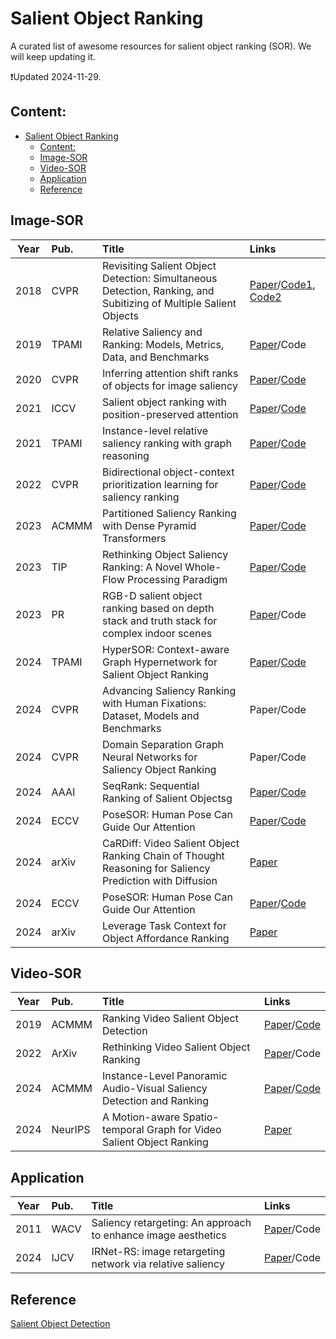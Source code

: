 # Salient Object Ranking

A curated list of awesome resources for salient object ranking (SOR). We will keep updating it.

:heavy_exclamation_mark:Updated 2024-11-29.

## Content:
- [Salient Object Ranking](#salient-object-ranking)
  - [Content:](#content)
  - [Image-SOR](#image-sor)
  - [Video-SOR](#video-sor)
  - [Application](#application)
  - [Reference](#reference)

<!-- ## Database

| **Year** | **Pub.** | **Title**                                      | **Links**                                              |
| :------: | :------: | :--------------------------------------- | :----------------------------------------------------------- |
|   x   |   x    | x | x | -->

## Image-SOR

| **Year** | **Pub.** | **Title**              | **Links**                                                    |
| :------: | :------- | :----------------------------------------------------------- | :------------------------------------------------------------ |
|   2018  | CVPR | Revisiting Salient Object Detection: Simultaneous Detection, Ranking, and Subitizing of Multiple Salient Objects | [Paper](https://openaccess.thecvf.com/content_cvpr_2018/papers/Islam_Revisiting_Salient_Object_CVPR_2018_paper.pdf)/[Code1](https://github.com/islamamirul/rsdnet), [Code2](https://github.com/MinglangQiao/pytorch-rsdnet-sor?tab=readme-ov-file)
|   2019  | TPAMI | Relative Saliency and Ranking: Models, Metrics, Data, and Benchmarks | [Paper](https://arxiv.org/pdf/1810.02426)/Code
|   2020  | CVPR | Inferring attention shift ranks of objects for image saliency | [Paper](https://openaccess.thecvf.com/content_CVPR_2020/papers/Siris_Inferring_Attention_Shift_Ranks_of_Objects_for_Image_Saliency_CVPR_2020_paper.pdf)/[Code](https://github.com/SirisAvishek/Attention_Shift_Ranks)
|    2021 | ICCV    |   Salient object ranking with position-preserved attention  | [Paper](https://openaccess.thecvf.com/content/ICCV2021/papers/Fang_Salient_Object_Ranking_With_Position-Preserved_Attention_ICCV_2021_paper.pdf)/[Code](https://github.com/EricFH/SOR) 
|     2021   |  TPAMI   | Instance-level relative saliency ranking with graph reasoning | [Paper](https://arxiv.org/pdf/2107.03824)/[Code](https://github.com/dragonlee258079/Saliency-Ranking) 
|     2022   | CVPR | Bidirectional object-context prioritization learning for saliency ranking   | [Paper](https://openaccess.thecvf.com/content/CVPR2022/papers/Tian_Bi-Directional_Object-Context_Prioritization_Learning_for_Saliency_Ranking_CVPR_2022_paper.pdf)/[Code](https://github.com/GrassBro/OCOR) 
|  2023   | ACMMM   |  Partitioned Saliency Ranking with Dense Pyramid Transformers   | [Paper](https://arxiv.org/pdf/2308.00236)/[Code](https://github.com/ssecv/PSR) 
|   2023     |  TIP   | Rethinking Object Saliency Ranking: A Novel Whole-Flow Processing Paradigm | [Paper](https://www.researchgate.net/profile/Mengke-Song-2/publication/376579322_Rethinking_Object_Saliency_Ranking_A_Novel_Whole-flow_Processing_Paradigm/links/658957dc6f6e450f19a181a0/Rethinking-Object-Saliency-Ranking-A-Novel-Whole-Flow-Processing-Paradigm.pdf)/[Code](https://github.com/mengkesong/saliency-ranking-paradigm) 
|     2023   |   PR  | RGB-D salient object ranking based on depth stack and truth stack for complex indoor scenes | [Paper](https://www.sciencedirect.com/science/article/pii/S0031320322007300)/Code
|     2024   |   TPAMI  | HyperSOR: Context-aware Graph Hypernetwork for Salient Object Ranking | [Paper](https://ieeexplore.ieee.org/stamp/stamp.jsp?tp=&arnumber=10443257)/[Code](https://github.com/MinglangQiao/SalSOD) 
|     2024   |  CVPR   | Advancing Saliency Ranking with Human Fixations: Dataset, Models and Benchmarks | Paper/Code
|    2024    |   CVPR  | Domain Separation Graph Neural Networks for Saliency Object Ranking  | Paper/Code 
|    2024    |   AAAI  | SeqRank: Sequential Ranking of Salient Objectsg  | [Paper](https://ojs.aaai.org/index.php/AAAI/article/view/27964/27947)/[Code](https://github.com/guanhuankang/SeqRank) 
|    2024    |   ECCV  | PoseSOR: Human Pose Can Guide Our Attention | [Paper](https://www.cs.cityu.edu.hk/~rynson/papers/eccv24.pdf)/[Code](https://github.com/guanhuankang/ECCV24PoseSOR)
|    2024    |   arXiv | CaRDiff: Video Salient Object Ranking Chain of Thought Reasoning for Saliency Prediction with Diffusion | [Paper](https://arxiv.org/pdf/2408.12009)
|    2024    |   ECCV    | PoseSOR: Human Pose Can Guide Our Attention | [Paper](https://www.ecva.net/papers/eccv_2024/papers_ECCV/papers/02792.pdf)/[Code](https://github.com/guanhuankang/ECCV24PoseSOR)
|    2024    |  arXiv | Leverage Task Context for Object Affordance Ranking | [Paper](https://arxiv.org/pdf/2411.16082)

## Video-SOR
| **Year** | **Pub.** | **Title**              | **Links**                                                    |
| :------: | :------- | :----------------------------------------------------------- | :------------------------------------------------------------ |
|     2019   |  ACMMM   | Ranking Video Salient Object Detection  | [Paper](https://dl.acm.org/doi/pdf/10.1145/3343031.3350882)/[Code](https://github.com/XinyuYanTJU/RVSOD) 
|     2022   | ArXiv | Rethinking Video Salient Object Ranking  | [Paper](https://arxiv.org/pdf/2203.17257)/Code
|    2024    |   ACMMM    | Instance-Level Panoramic Audio-Visual Saliency Detection and Ranking | [Paper](https://dl.acm.org/doi/pdf/10.1145/3664647.3681070)/[Code](https://github.com/ruohaoguo/pavsodr)
|    2024    |   NeurIPS | A Motion-aware Spatio-temporal Graph for Video Salient Object Ranking | [Paper](https://openreview.net/pdf?id=VUBtAcQN44)   


<!-- ## Metric
|        |     |  | [Paper]()/[Code]()  -->

## Application
| **Year** | **Pub.** | **Title**              | **Links**                                                    |
| :------: | :------- | :----------------------------------------------------------- |:------------------------------------------------------------ |
| 2011 | WACV | Saliency retargeting: An approach to enhance image aesthetics | [Paper](https://d1wqtxts1xzle7.cloudfront.net/86911875/saliency_retargeting_wacv2011-libre.pdf?1654226908=&response-content-disposition=inline%3B+filename%3DSaliency_retargeting_An_approach_to_enha.pdf&Expires=1717820241&Signature=G7p-ZGzax2U07jyE-bQqQwPqkz7ZJvAvydU71l8g9HSBvPeQZsccA6CSjAYwJ5YcaxkiFj2dJUdHk6sVRKv8sxe13EQFOqU8e8t~MMeb2gpZo8DhEStXucdBTYYpHVaOUpvfhSFhC7~ufWVXgfFnM8MfLFvhX8HtBpHfq3cHfab-wzOS8b9GrT0SQ95Y8LKyOeD8ik3NryoWX~P545jw5m5QNxneKZd9cerZa-lnscObnudsqy~GJFGNJhkjC1hoGlZu5Ake8DPX9hnSLatdbEXSqmCzQUN-POJgwvlDY-SZ6lnR9cYEKTgG9FW1-DLkHZSjNC3mgSotA3SIPfp3vw__&Key-Pair-Id=APKAJLOHF5GGSLRBV4ZA)/Code
|   2024  |   IJCV  | IRNet-RS: image retargeting network via relative saliency | [Paper](https://link.springer.com/article/10.1007/s00521-023-09258-6)/Code


## Reference
[Salient Object Detection](https://github.com/visionxiang/awesome-salient-object-detection)

